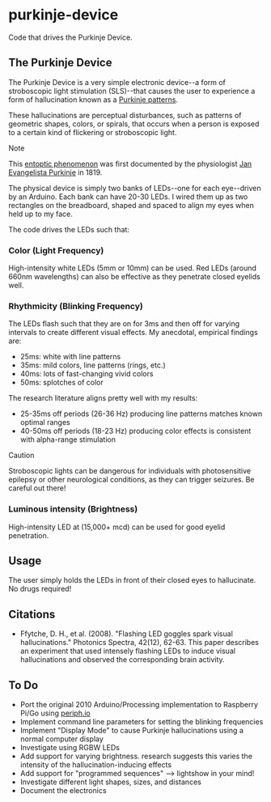 # purkinje-device
Code that drives the Purkinje Device.

## The Purkinje Device
The Purkinje Device is a very simple electronic device--a form of stroboscopic light stimulation (SLS)--that causes the user to experience a form of hallucination known as a [Purkinje patterns](https://www.photonics.com/Articles/Flashing_LED_goggles_spark_visual_hallucinations/a36056).

These hallucinations are perceptual disturbances, such as patterns of geometric shapes, colors, or spirals, that occurs when a person is exposed to a certain kind of flickering or stroboscopic light.

> [!NOTE]
> This [entoptic phenomenon](https://en.wikipedia.org/wiki/Entoptic_phenomenon) was first documented by the physiologist [Jan Evangelista Purkinje](https://en.wikipedia.org/wiki/Jan_Evangelista_Purkyně) in 1819.

The physical device is simply two banks of LEDs--one for each eye--driven by an Arduino. Each bank can have 20-30 LEDs. I wired them up as two rectangles on the breadboard, shaped and spaced to align my eyes when held up to my face.

The code drives the LEDs such that:


### Color (Light Frequency)
High-intensity white LEDs (5mm or 10mm) can be used. Red LEDs (around 660nm wavelengths) can also be effective as they penetrate closed eyelids well.


### Rhythmicity (Blinking Frequency)
The LEDs flash such that they are on for 3ms and then off for varying intervals to create different visual effects. My anecdotal, empirical findings are:

* 25ms: white with line patterns
* 35ms: mild colors, line patterns (rings, etc.)
* 40ms: lots of fast-changing vivid colors
* 50ms: splotches of color

The research literature aligns pretty well with my results:

* 25-35ms off periods (26-36 Hz) producing line patterns matches known optimal ranges
* 40-50ms off periods (18-23 Hz) producing color effects is consistent with alpha-range stimulation

> [!CAUTION]
> Stroboscopic lights can be dangerous for individuals with photosensitive epilepsy or other neurological conditions, as they can trigger seizures. Be careful out there!


### Luminous intensity (Brightness)
High-intensity LED at (15,000+ mcd) can be used for good eyelid penetration.


## Usage
The user simply holds the LEDs in front of their closed eyes to hallucinate. No drugs required!


## Citations
* Ffytche, D. H., et al. (2008). "Flashing LED goggles spark visual hallucinations." Photonics Spectra, 42(12), 62-63. This paper describes an experiment that used intensely flashing LEDs to induce visual hallucinations and observed the corresponding brain activity.


## To Do
* Port the original 2010 Arduino/Processing implementation to Raspberry Pi/Go using [periph.io](https://periph.io)
* Implement command line parameters for setting the blinking frequencies
* Implement "Display Mode" to cause Purkinje hallucinations using a normal computer display
* Investigate using RGBW LEDs
* Add support for varying brightness. research suggests this varies the intensity of the hallucination-inducing effects
* Add support for "programmed sequences" --> lightshow in your mind!
* Investigate different light shapes, sizes, and distances
* Document the electronics
